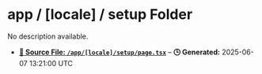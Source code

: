 # app / [locale] / setup Folder

No description available.

- **[**📄 Source File:** `/app/[locale]/setup/page.tsx`](page.tsx.md)** – **🕒 Generated:** 2025-06-07 13:21:00 UTC